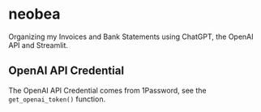 # neobea
Organizing my Invoices and Bank Statements using ChatGPT, the OpenAI API and Streamlit.

## OpenAI API Credential
The OpenAI API Credential comes from 1Password, see the `get_openai_token()` function.

